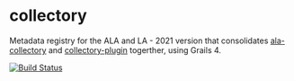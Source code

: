 # collectory
Metadata registry for the ALA and LA - 2021 version that consolidates [ala-collectory](https://github.com/AtlasOfLivingAustralia/ala-collectory) 
and [collectory-plugin](https://github.com/AtlasOfLivingAustralia/collectory-plugin) togerther, using Grails 4.

[![Build Status](https://travis-ci.com/AtlasOfLivingAustralia/collectory.svg?branch=develop)](https://travis-ci.com/AtlasOfLivingAustralia/collectory)
